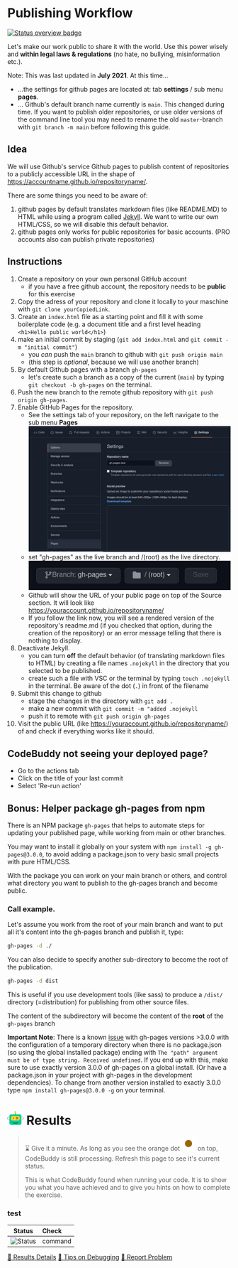 # Publishing Workflow
[![Status overview badge](../../blob/badges/.github/badges/autograding-solution/badge.svg)](#-results)


Let's make our work public to share it with the world. Use this power wisely and **within legal laws & regulations** (no hate, no bullying, misinformation etc.).

Note: This was last updated in **July 2021**. At this time...
    
* ...the settings for github pages are located at: tab **settings** / sub menu **pages**. 
* ... Github's default branch name currently is `main`. This changed during time. If you want to publish older repositories, or use older versions of the command line tool you may need to rename the old `master`-branch with `git branch -m main` before following this guide.

## Idea

We will use Github's service Github pages to publish content of repositories to a publicly accessible URL in the shape of https://accountname.github.io/repositoryname/. 

There are some things you need to be aware of:

1. github pages by default translates markdown files (like README.MD) to HTML while using a program called [Jekyll](https://jekyllrb.com/). We want to write our own HTML/CSS, so we will disable this default behavior.
2. github pages only works for public repositories for basic accounts. (PRO accounts also can publish private repositories)


## Instructions

1. Create a repository on your own personal GitHub account
    * if you have a free github account, the repository needs to be **public** for this exercise
2. Copy the adress of your repository and clone it locally to your maschine with `git clone yourCopiedLink`.
3. Create an `index.html` file as a starting point and fill it with some boilerplate code (e.g. a document title and a first level heading `<h1>Hello public world</h1>`)
4. make an initial commit by staging (`git add index.html` and `git commit -m "initial commit"`)
    * you _can_ push the `main` branch to github with `git push origin main`
    * (this step is _optional_, because we will use another branch)
5. By default Github pages with a branch `gh-pages`
    * let's create such a branch as a copy of the current (`main`) by typing `git checkout -b gh-pages` on the terminal.    
6. Push the new branch to the remote github repository with `git push origin gh-pages`.
7. Enable GitHub Pages for the repository.
    * See the settings tab of your repository, on the left navigate to the sub menu **Pages** ![settings](settings-pages.jpg)
    *  set "gh-pages" as the live branch and /(root) as the live directory. ![branch](settings-select-branch.jpg)
    * Github will show the URL of your public page on top of the Source section. It will look like https://youraccount.github.io/repositoryname/
    * If you follow the link now, you will see a rendered version of the repository's readme.md (if you checked that option, during the creation of the repository) or an error message telling that there is nothing to display.
8. Deactivate Jekyll.
    * you can turn **off** the default behavior (of translating markdown files to HTML) by creating a file names `.nojekyll` in the directory that you selected to be published.
    * create such a file with VSC or the terminal by typing `touch .nojekyll` in the terminal. Be aware of the dot (`.`) in front of the filename
9. Submit this change to github
    * stage the changes in the directory with `git add .`
    * make a new commit with `git commit -m "added .nojekyll`
    * push it to remote with `git push origin gh-pages`
10. Visit the public URL (like https://youraccount.github.io/repositoryname/) of and check if everything works like it should.

## CodeBuddy not seeing your deployed page?
* Go to the actions tab
* Click on the title of your last commit
* Select 'Re-run action'

## Bonus: Helper package gh-pages from npm

There is an NPM package `gh-pages` that helps to automate steps for updating your published page, while working from main or other branches.

You may want to install it globally on your system with `npm install -g gh-pages@3.0.0`, to avoid adding a package.json to very basic small projects with pure HTML/CSS.

With the package you can work on your main branch or others, and control what directory you want to publish to the gh-pages branch and become public.

### Call example.

Let's assume you work from the root of your main branch and want to put all it's content into the gh-pages branch and publish it, type:

```bash
gh-pages -d ./
```

You can also decide to specify another sub-directory to become the root of the publication.

```bash
gh-pages -d dist
```

This is useful if you use development tools (like sass) to produce a `/dist/` directory (=distribution) for publishing from other source files.

The content of the subdirectory will become the content of the **root** of the `gh-pages` branch

**Important Note**:
There is a known [issue](https://github.com/tschaub/gh-pages/issues/354) with gh-pages versions >3.0.0 with the configuration of a temporary directory when there is no package.json (so using the global installed package) ending with `The "path" argument must be of type string. Received undefined`. If you end up with this, make sure to use exactly version 3.0.0 of gh-pages on a global install. (Or have a package.json in your project with gh-pages in the development dependencies). To change from another version installed to exactly 3.0.0 type `npm install gh-pages@3.0.0 -g` on your terminal.

[//]: # (autograding info start)
# <img src="https://github.com/DCI-EdTech/autograding-setup/raw/main/assets/bot-large.svg" alt="" data-canonical-src="https://github.com/DCI-EdTech/autograding-setup/raw/main/assets/bot-large.svg" height="31" /> Results
> ⌛ Give it a minute. As long as you see the orange dot ![processing](https://raw.githubusercontent.com/DCI-EdTech/autograding-setup/main/assets/processing.svg) on top, CodeBuddy is still processing. Refresh this page to see it's current status.
>
> This is what CodeBuddy found when running your code. It is to show you what you have achieved and to give you hints on how to complete the exercise.


### test

|                 Status                  | Check                                                                                    |
| :-------------------------------------: | :--------------------------------------------------------------------------------------- |
| ![Status](../../blob/badges/.github/badges/autograding-solution/status0.svg) | command |



[🔬 Results Details](../../actions)
[🐞 Tips on Debugging](https://github.com/DCI-EdTech/autograding-setup/wiki/How-to-work-with-CodeBuddy)
[📢 Report Problem](https://docs.google.com/forms/d/e/1FAIpQLSfS8wPh6bCMTLF2wmjiE5_UhPiOEnubEwwPLN_M8zTCjx5qbg/viewform?usp=pp_url&entry.652569746=UIB-publishing-flow)


[//]: # (autograding info end)